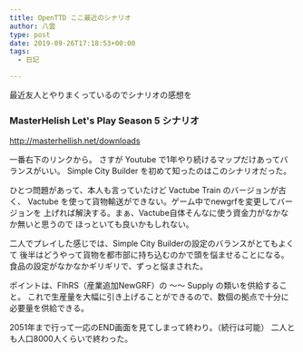 ```yaml
---
title: OpenTTD ここ最近のシナリオ
author: 八雲
type: post
date: 2019-09-26T17:18:53+00:00
tags:
  - 日記

---
```

最近友人とやりまくっているのでシナリオの感想を

### MasterHelish Let's Play Season 5 シナリオ

http://masterhellish.net/downloads

一番右下のリンクから。
さすが Youtube で1年やり続けるマップだけあってバランスがいい。
Simple City Builder を初めて知ったのはこのシナリオだった。

ひとつ問題があって、本人も言っていたけど Vactube Train のバージョンが古く、
Vactube を使って貨物輸送ができない。ゲーム中でnewgrfを変更してバージョンを
上げれば解決する。まぁ、Vactube自体そんなに使う資金力がなかなか無いと思うので
ほっといても良いかもしれない。

二人でプレイした感じでは、Simple City Builderの設定のバランスがとてもよくて
後半はどうやって貨物を都市部に持ち込むのかで頭を悩ませることになる。
食品の設定がなかなかギリギリで、ずっと悩まされた。

ポイントは、FIhRS（産業追加NewGRF）の ～～ Supply の類いを供給すること。
これで生産量を大幅に引き上げることができるので、数個の拠点で十分に必要量を供給できる。

2051年まで行って一応のEND画面を見てしまって終わり。（続行は可能）
二人とも人口8000人くらいで終わった。
